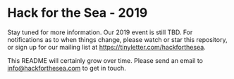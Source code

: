 # Hack for the Sea - 2019

Stay tuned for more information. Our 2019 event is still TBD. For notifications as to when things change, please watch or star this repository, or sign up for our mailing list at https://tinyletter.com/hackforthesea.

This README will certainly grow over time. Please send an email to  info@hackforthesea.com to get in touch.
